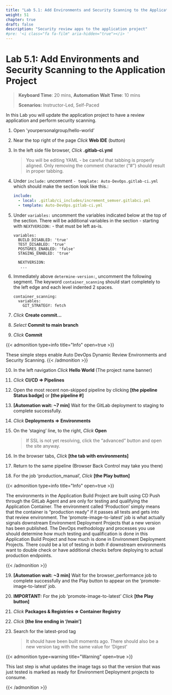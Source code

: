 ```yaml
---
title: "Lab 5.1: Add Environments and Security Scanning to the Application Project (Optional)"
weight: 51
chapter: true
draft: false
description: "Security review apps to the application project"
#pre: '<i class="fa fa-film" aria-hidden="true"></i> '
---
```


# Lab 5.1: Add Environments and Security Scanning to the Application Project

> **Keyboard Time**: 20 mins, **Automation Wait Time**: 10 mins
>
> **Scenarios:** Instructor-Led, Self-Paced

In this Lab you will update the application project to have a review application and perform security scanning.

1. Open 'yourpersonalgroup/hello-world’

2. Near the top right of the page *Click* **Web IDE** (button)

3. In the left side file browser, *Click* **.gitlab-ci.yml**

   > You will be editing YAML - be careful that tabbing is properly aligned. Only removing the comment character (“#”) should result in proper tabbing.

4. Under `include:` uncomment `- template: Auto-DevOps.gitlab-ci.yml` which should make the section look like this.:
   ```yaml
   include: 
     - local: .gitlab/ci_includes/increment_semver.gitlabci.yml
     - template: Auto-DevOps.gitlab-ci.yml
   ```

5. Under `variables:` uncomment the variables indicated below at the top of the section. There will be additional variables in the section - starting with `NEXTVERSION:` - that must be left as-is.
   ```
   variables:
     BUILD_DISABLED: 'true'
     TEST_DISABLED: 'true'
     POSTGRES_ENABLED: 'false'
     STAGING_ENABLED: 'true'
     
     NEXTVERSION:
      ...
   ```

6. Immediately above `determine-version:`, uncomment the following segment. The keyword `container_scanning` should start completely to the left edge and each level indented 2 spaces.
   ```
   container_scanning:
     variables:
       GIT_STRATEGY: fetch
   ```

7. *Click* **Create commit...**

8. *Select* **Commit to main branch**

9. *Click* **Commit**

{{< admonition type=info title="Info" open=true >}}

These simple steps enable Auto DevOps Dynamic Review Environments and Security Scanning.
{{< /admonition >}}

10. In the left navigation *Click* **Hello World** (The project name banner) 

11. *Click* **CI/CD => Pipelines**

12. Open the most recent non-skipped pipeline by clicking **[the pipeline Status badge]** or **[the pipeline #]**

13. **[Automation wait: ~7 min]** Wait for the GitLab deployment to staging to complete successfully.

14. *Click* **Deployments => Environments**

15. On the ‘staging’ line, to the right, *Click* **Open**

    > If SSL is not yet resolving, click the “advanced” button and open the site anyway.

16. In the browser tabs, *Click* **[the tab with environments]**

17. Return to the same pipeline (Browser Back Control may take you there)

18. For the job ‘production_manual’, *Click* **[the Play button]**

{{< admonition type=info title="Info" open=true >}}

The environments in the Application Build Project are built using CD Push through the GitLab Agent and are only for testing and qualifying the Application Container. The environment called ‘Production’ simply means that the container is “production ready” if it passes all tests and gets into that review environment. The ‘promote-image-to-latest’ job is what actually signals downstream Environment Deployment Projects that a new version has been published. The DevOps methodology and processes you use should determine how much testing and qualification is done in this Application Build Project and how much is done in Environment Deployment Projects. There could be a lot of testing in both if downstream environments want to double check or have additional checks before deploying to actual production endpoints.

{{< /admonition >}}

19. **[Automation wait: ~3 min]** Wait for the browser_performance job to complete successfully and the Play button to appear on the ‘promote-image-to-latest’ job. 

20. **IMPORTANT:** For the job ‘promote-image-to-latest’ *Click* **[the Play button]**

21. *Click* **Packages & Registries => Container Registry**

22. *Click* **[the line ending in ‘/main’]**

23. Search for the latest-prod tag

    > It should have been built moments ago. There should also be a new version tag with the same value for ‘Digest’

{{< admonition type=warning title="Warning" open=true >}}

This last step is what updates the image tags so that the version that was just tested is marked as ready for Environment Deployment projects to consume.

{{< /admonition >}}
